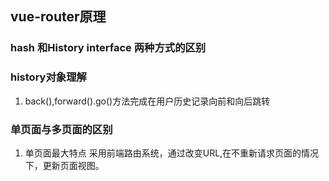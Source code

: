 ## vue-router原理
### hash 和History interface 两种方式的区别
### history对象理解
  1. back(),forward().go()方法完成在用户历史记录向前和向后跳转  
### 单页面与多页面的区别
  1. 单页面最大特点 采用前端路由系统，通过改变URL,在不重新请求页面的情况下，更新页面视图。  